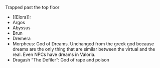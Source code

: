 Trapped past the top floor
- [[Elora]]:
- Argos
- Abyssus
- Brun
- Dremera
- Morpheus: God of Dreams. Unchanged from the greek god because dreams are the only thing that are similar between the virtual and the real. Even NPCs have dreams in Valoria. 
- Dragash “The Defiler”: God of rape and poison
